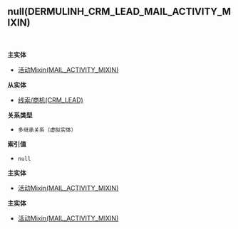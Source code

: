 ## null(DERMULINH_CRM_LEAD_MAIL_ACTIVITY_MIXIN) <!-- {docsify-ignore-all} -->



<br>
<p class="panel-title"><b>主实体</b></p>

* [活动Mixin(MAIL_ACTIVITY_MIXIN)](module/mail/mail_activity_mixin)

<p class="panel-title"><b>从实体</b></p>

* [线索/商机(CRM_LEAD)](module/crm/crm_lead)

<p class="panel-title"><b>关系类型</b></p>

* `多继承关系（虚拟实体）`

<p class="panel-title"><b>索引值</b></p>

* `null`

<p class="panel-title"><b>主实体</b></p>

* [活动Mixin(MAIL_ACTIVITY_MIXIN)](module/mail/mail_activity_mixin)
<p class="panel-title"><b>主实体</b></p>

* [活动Mixin(MAIL_ACTIVITY_MIXIN)](module/mail/mail_activity_mixin)